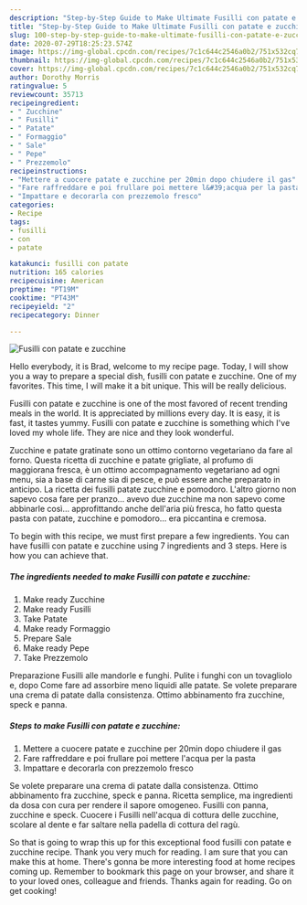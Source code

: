 ```yaml
---
description: "Step-by-Step Guide to Make Ultimate Fusilli con patate e zucchine"
title: "Step-by-Step Guide to Make Ultimate Fusilli con patate e zucchine"
slug: 100-step-by-step-guide-to-make-ultimate-fusilli-con-patate-e-zucchine
date: 2020-07-29T18:25:23.574Z
image: https://img-global.cpcdn.com/recipes/7c1c644c2546a0b2/751x532cq70/fusilli-con-patate-e-zucchine-recipe-main-photo.jpg
thumbnail: https://img-global.cpcdn.com/recipes/7c1c644c2546a0b2/751x532cq70/fusilli-con-patate-e-zucchine-recipe-main-photo.jpg
cover: https://img-global.cpcdn.com/recipes/7c1c644c2546a0b2/751x532cq70/fusilli-con-patate-e-zucchine-recipe-main-photo.jpg
author: Dorothy Morris
ratingvalue: 5
reviewcount: 35713
recipeingredient:
- " Zucchine"
- " Fusilli"
- " Patate"
- " Formaggio"
- " Sale"
- " Pepe"
- " Prezzemolo"
recipeinstructions:
- "Mettere a cuocere patate e zucchine per 20min dopo chiudere il gas"
- "Fare raffreddare e poi frullare poi mettere l&#39;acqua per la pasta"
- "Impattare e decorarla con prezzemolo fresco"
categories:
- Recipe
tags:
- fusilli
- con
- patate

katakunci: fusilli con patate 
nutrition: 165 calories
recipecuisine: American
preptime: "PT19M"
cooktime: "PT43M"
recipeyield: "2"
recipecategory: Dinner

---
```



![Fusilli con patate e zucchine](https://img-global.cpcdn.com/recipes/7c1c644c2546a0b2/751x532cq70/fusilli-con-patate-e-zucchine-recipe-main-photo.jpg)

Hello everybody, it is Brad, welcome to my recipe page. Today, I will show you a way to prepare a special dish, fusilli con patate e zucchine. One of my favorites. This time, I will make it a bit unique. This will be really delicious.

Fusilli con patate e zucchine is one of the most favored of recent trending meals in the world. It is appreciated by millions every day. It is easy, it is fast, it tastes yummy. Fusilli con patate e zucchine is something which I've loved my whole life. They are nice and they look wonderful.

Zucchine e patate gratinate sono un ottimo contorno vegetariano da fare al forno. Questa ricetta di zucchine e patate grigliate, al profumo di maggiorana fresca, è un ottimo accompagnamento vegetariano ad ogni menu, sia a base di carne sia di pesce, e può essere anche preparato in anticipo. La ricetta dei fusilli patate zucchine e pomodoro. L&#39;altro giorno non sapevo cosa fare per pranzo… avevo due zucchine ma non sapevo come abbinarle così… approfittando anche dell&#39;aria più fresca, ho fatto questa pasta con patate, zucchine e pomodoro… era piccantina e cremosa.


To begin with this recipe, we must first prepare a few ingredients. You can have fusilli con patate e zucchine using 7 ingredients and 3 steps. Here is how you can achieve that.

<!--inarticleads1-->

##### The ingredients needed to make Fusilli con patate e zucchine:

1. Make ready  Zucchine
1. Make ready  Fusilli
1. Take  Patate
1. Make ready  Formaggio
1. Prepare  Sale
1. Make ready  Pepe
1. Take  Prezzemolo


Preparazione Fusilli alle mandorle e funghi. Pulite i funghi con un tovagliolo e, dopo Come fare ad assorbire meno liquidi alle patate. Se volete preparare una crema di patate dalla consistenza. Ottimo abbinamento fra zucchine, speck e panna. 

<!--inarticleads2-->

##### Steps to make Fusilli con patate e zucchine:

1. Mettere a cuocere patate e zucchine per 20min dopo chiudere il gas
1. Fare raffreddare e poi frullare poi mettere l&#39;acqua per la pasta
1. Impattare e decorarla con prezzemolo fresco


Se volete preparare una crema di patate dalla consistenza. Ottimo abbinamento fra zucchine, speck e panna. Ricetta semplice, ma ingredienti da dosa con cura per rendere il sapore omogeneo. Fusilli con panna, zucchine e speck. Cuocere i Fusilli nell&#39;acqua di cottura delle zucchine, scolare al dente e far saltare nella padella di cottura del ragù. 

So that is going to wrap this up for this exceptional food fusilli con patate e zucchine recipe. Thank you very much for reading. I am sure that you can make this at home. There's gonna be more interesting food at home recipes coming up. Remember to bookmark this page on your browser, and share it to your loved ones, colleague and friends. Thanks again for reading. Go on get cooking!
